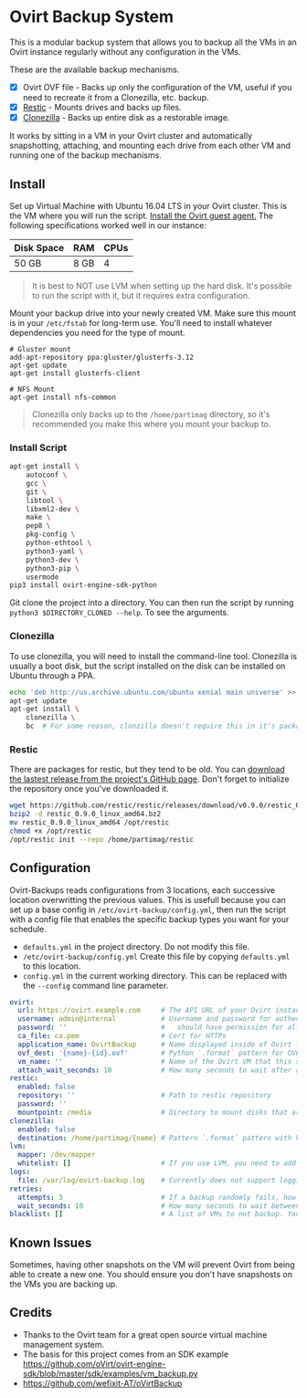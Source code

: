 # Ovirt Backup System

This is a modular backup system that allows you to backup all the VMs in an Ovirt instance regularly without any configuration in the VMs.

These are the available backup mechanisms.

- [x] Ovirt OVF file - Backs up only the configuration of the VM, useful if you need to recreate it from a Clonezilla, etc. backup.
- [x] [Restic](https://restic.net/) - Mounts drives and backs up files.
- [x] [Clonezilla](http://www.clonezilla.org/) - Backs up entire disk as a restorable image.

It works by sitting in a VM in your Ovirt cluster and automatically snapshotting, attaching, and mounting each drive from each other VM and running one of the backup mechanisms.

## Install

Set up Virtual Machine with Ubuntu 16.04 LTS in your Ovirt cluster. This is the VM where you will run the script. [Install the Ovirt guest agent.](https://www.ovirt.org/documentation/how-to/guest-agent/install-the-guest-agent-in-ubuntu/) The following specifications worked well in our instance:

| Disk Space | RAM | CPUs |
| ---------- | --- | ---- |
| 50 GB      | 8 GB| 4    |

> It is best to NOT use LVM when setting up the hard disk. It's possible to run the script with it, but it requires extra configuration.

Mount your backup drive into your newly created VM. Make sure this mount is in your `/etc/fstab` for long-term use. You'll need to install whatever dependencies you need for the type of mount.

```
# Gluster mount
add-apt-repository ppa:gluster/glusterfs-3.12
apt-get update
apt-get install glusterfs-client

# NFS Mount
apt-get install nfs-common
```

> Clonezilla only backs up to the `/home/partimag` directory, so it's recommended you make this where you mount your backup to.

### Install Script

```bash
apt-get install \
    autoconf \
    gcc \
    git \
    libtool \
    libxml2-dev \
    make \
    pep8 \
    pkg-config \
    python-ethtool \
    python3-yaml \
    python3-dev \
    python3-pip \
    usermode
pip3 install ovirt-engine-sdk-python
```

Git clone the project into a directory. You can then run the script by running `python3 $DIRECTORY_CLONED --help`. To see the arguments.

### Clonezilla

To use clonezilla, you will need to install the command-line tool. Clonezilla is usually a boot disk, but the script installed on the disk can be installed on Ubuntu through a PPA.

```bash
echo 'deb http://us.archive.ubuntu.com/ubuntu xenial main universe' >> /etc/apt/sources.list
apt-get update
apt-get install \
    clonezilla \
    bc  # For some reason, clonzilla doesn't require this in it's package.
```

### Restic

There are packages for restic, but they tend to be old. You can [download the lastest release from the project's GitHub page](https://github.com/restic/restic/releases). Don't forget to initialize the repository once you've downloaded it.

```bash
wget https://github.com/restic/restic/releases/download/v0.9.0/restic_0.9.0_linux_amd64.bz2
bzip2 -d restic_0.9.0_linux_amd64.bz2
mv restic_0.9.0_linux_amd64 /opt/restic
chmod +x /opt/restic
/opt/restic init --repo /home/partimag/restic
```

## Configuration

Ovirt-Backups reads configurations from 3 locations, each successive location overwritting the previous values. This is usefull because you can set up a base config in `/etc/ovirt-backup/config.yml`, then run the script with a config file that enables the specific backup types you want for your schedule.

- `defaults.yml` in the project directory. Do not modify this file.
- `/etc/ovirt-backup/config.yml` Create this file by copying `defaults.yml` to this location.
- `config.yml` in the current working directory. This can be replaced with the `--config` command line parameter.

```yaml
ovirt:
  url: https://ovirt.example.com     # The API URL of your Ovirt instance
  username: admin@internal           # Username and password for authentication
  password: ''                       #   should have permission for all VMs
  ca_file: ca.pem                    # Cert for HTTPs
  application_name: OvirtBackup      # Name displayed inside of Ovirt for your backups
  ovf_dest: '{name}-{id}.ovf'        # Python `.format` pattern for OVF filename
  vm_name: ''                        # Name of the Ovirt VM that this script runs on
  attach_wait_seconds: 10            # How many seconds to wait after attaching a disk to make sure it's connected fully.
restic:
  enabled: false
  repository: ''                     # Path to restic repository
  password: ''
  mountpoint: /media                 # Directory to mount disks that are attached. This should not be a network share. It unmounts after the backup is complete.
clonezilla:
  enabled: false
  destination: /home/partimag/{name} # Pattern `.format` pattern with VM name being backed up. Needs to be an immediate subdirectory of `/home/partimag`
lvm:
  mapper: /dev/mapper
  whitelist: []                      # If you use LVM, you need to add your device names found in the mapper directory to prevent the script from unmounting them.
logs:
  file: /var/log/ovirt-backup.log    # Currently does not support logging to stdout, pull requests welcome ;)
retries:
  attempts: 3                        # If a backup randomly fails, how many attempts to retry it. For example, it will occur 4 times total if you retry 3 times.
  wait_seconds: 10                   # How many seconds to wait between retries.
blacklist: []                        # A list of VMs to not backup. You may begin and end a string with `/` to indicate a regular expression to match many VMs
```

## Known Issues

Sometimes, having other snapshots on the VM will prevent Ovirt from being able to create a new one. You should ensure you don't have snapshosts on the VMs you are backing up.

## Credits

- Thanks to the Ovirt team for a great open source virtual machine management system.
- The basis for this project comes from an SDK example https://github.com/oVirt/ovirt-engine-sdk/blob/master/sdk/examples/vm_backup.py
- https://github.com/wefixit-AT/oVirtBackup
